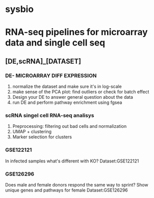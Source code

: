 # sysbio

# RNA-seq pipelines for microarray data and single cell seq  

## [DE,scRNA]_[DATASET]

### DE- MICROARRAY DIFF EXPRESSION
1) normalize the dataset and make sure it's in log-scale
2) make sense of the PCA plot: find outliers or check for batch effect
3) Design your DE to answer general question about the data
4) run DE and perform pathway enrichment using fgsea


### scRNA singel cell RNA-seq analisys

1) Preprocessing: filtering out bad cells and normalization
2) UMAP + clustering
3) Marker selection for clusters




### GSE122121
In infected samples what's different with KO?
Dataset:GSE122121 

### GSE126296
Does male and female donors respond the same way to sprint? Show unique genes and pathways for female
Dataset:GSE126296





